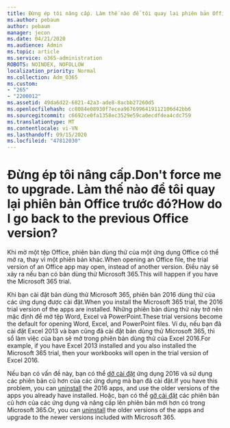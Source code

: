 ```yaml
---
title: Đừng ép tôi nâng cấp. Làm thế nào để tôi quay lại phiên bản Office trước đó?
ms.author: pebaum
author: pebaum
manager: jecon
ms.date: 04/21/2020
ms.audience: Admin
ms.topic: article
ms.service: o365-administration
ROBOTS: NOINDEX, NOFOLLOW
localization_priority: Normal
ms.collection: Adm_O365
ms.custom:
- "265"
- "2200012"
ms.assetid: 49da6d22-6821-42a3-ade8-8acbb27260d5
ms.openlocfilehash: cc8084e08930f7ecea9676996419112106d42bb6
ms.sourcegitcommit: c6692ce0fa1358ec3529e59ca0ecdfdea4cdc759
ms.translationtype: MT
ms.contentlocale: vi-VN
ms.lasthandoff: 09/15/2020
ms.locfileid: "47812030"
---
```

# <a name="dont-force-me-to-upgrade-how-do-i-go-back-to-the-previous-office-version"></a><span data-ttu-id="82449-103">Đừng ép tôi nâng cấp.</span><span class="sxs-lookup"><span data-stu-id="82449-103">Don't force me to upgrade.</span></span> <span data-ttu-id="82449-104">Làm thế nào để tôi quay lại phiên bản Office trước đó?</span><span class="sxs-lookup"><span data-stu-id="82449-104">How do I go back to the previous Office version?</span></span>

<span data-ttu-id="82449-105">Khi mở một tệp Office, phiên bản dùng thử của một ứng dụng Office có thể mở ra, thay vì một phiên bản khác.</span><span class="sxs-lookup"><span data-stu-id="82449-105">When opening an Office file, the trial version of an Office app may open, instead of another version.</span></span> <span data-ttu-id="82449-106">Điều này sẽ xảy ra nếu bạn có bản dùng thử Microsoft 365.</span><span class="sxs-lookup"><span data-stu-id="82449-106">This will happen if you have the Microsoft 365 trial.</span></span>
  
<span data-ttu-id="82449-107">Khi bạn cài đặt bản dùng thử Microsoft 365, phiên bản 2016 dùng thử của các ứng dụng được cài đặt.</span><span class="sxs-lookup"><span data-stu-id="82449-107">When you install the Microsoft 365 trial, the 2016 trial version of the apps are installed.</span></span> <span data-ttu-id="82449-108">Những phiên bản dùng thử này trở nên mặc định để mở tệp Word, Excel và PowerPoint.</span><span class="sxs-lookup"><span data-stu-id="82449-108">These trial versions become the default for opening Word, Excel, and PowerPoint files.</span></span> <span data-ttu-id="82449-109">Ví dụ, nếu bạn đã cài đặt Excel 2013 và bạn cũng đã cài đặt bản dùng thử Microsoft 365, thì sổ làm việc của bạn sẽ mở trong phiên bản dùng thử của Excel 2016.</span><span class="sxs-lookup"><span data-stu-id="82449-109">For example, if you have Excel 2013 installed and you also installed the Microsoft 365 trial, then your workbooks will open in the trial version of Excel 2016.</span></span>
  
<span data-ttu-id="82449-110">Nếu bạn có vấn đề này, bạn có thể [dỡ cài đặt](https://support.office.com/article/9dd49b83-264a-477a-8fcc-2fdf5dbf61d8.aspx) ứng dụng 2016 và sử dụng các phiên bản cũ hơn của các ứng dụng mà bạn đã cài đặt.</span><span class="sxs-lookup"><span data-stu-id="82449-110">If you have this problem, you can [uninstall](https://support.office.com/article/9dd49b83-264a-477a-8fcc-2fdf5dbf61d8.aspx) the 2016 apps, and use the older versions of the apps you already have installed.</span></span> <span data-ttu-id="82449-111">Hoặc, bạn có thể [gỡ cài đặt](https://support.office.com/article/9dd49b83-264a-477a-8fcc-2fdf5dbf61d8.aspx) các phiên bản cũ hơn của các ứng dụng và nâng cấp lên phiên bản mới hơn có trong Microsoft 365.</span><span class="sxs-lookup"><span data-stu-id="82449-111">Or, you can [uninstall](https://support.office.com/article/9dd49b83-264a-477a-8fcc-2fdf5dbf61d8.aspx) the older versions of the apps and upgrade to the newer versions included with Microsoft 365.</span></span>
